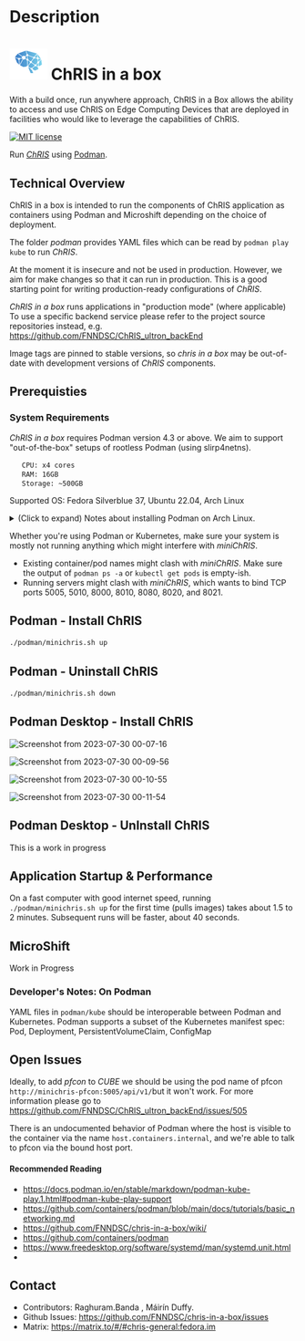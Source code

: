 # Description
# ![ChRIS logo](https://raw.githubusercontent.com/FNNDSC/ChRIS_ultron_backEnd/master/docs/assets/logo_chris.png) ChRIS in a box

With a build once, run anywhere approach, ChRIS in a Box allows the ability to access and use ChRIS on Edge Computing Devices that are deployed in facilities who would like to leverage the capabilities of ChRIS. 

[![MIT license](https://img.shields.io/github/license/FNNDSC/chris-in-a-box)](LICENSE)

Run [_ChRIS_](https://chrisproject.org/) using [Podman](https://podman.io).

## Technical Overview

ChRIS in a box is intended to run the components of ChRIS application as containers using Podman and Microshift depending on the choice of deployment. 

The folder _podman_ provides YAML files which can be read by `podman play kube` to run _ChRIS_.

At the moment it is insecure and not be used in production. However, we aim for make changes so that it can run in production. This is a good starting point for writing production-ready configurations of _ChRIS_.

_ChRIS in a box_ runs applications in "production mode" (where applicable)
To use a specific backend service please refer to the project source repositories instead, e.g. https://github.com/FNNDSC/ChRIS_ultron_backEnd

Image tags are pinned to stable versions, so _chris in a box_ may be out-of-date with development versions of _ChRIS_ components.




## Prerequisties

### System Requirements

_ChRIS in a box_ requires Podman version 4.3 or above.
We aim to support "out-of-the-box" setups of rootless Podman (using slirp4netns).

```
   CPU: x4 cores
   RAM: 16GB
   Storage: ~500GB
```

Supported OS: Fedora Silverblue 37, Ubuntu 22.04, Arch Linux

<details>
<summary>
(Click to expand) Notes about installing Podman on Arch Linux.
</summary>

On Arch Linux, please consult the wiki: https://wiki.archlinux.org/title/Podman

Here's what worked for me (possibly helpful, definitely outdated info)

```shell
sudo pacman -Syu podman
sudo usermod --add-subuids 100000-165535 --add-subgids 100000-165535 $USER
```

</details>

Whether you're using Podman or Kubernetes, make sure your system is mostly not
running anything which might interfere with _miniChRIS_.

- Existing container/pod names might clash with _miniChRIS_.
  Make sure the output of `podman ps -a` or `kubectl get pods` is empty-ish.
- Running servers might clash with _miniChRIS_, which wants to bind TCP ports
  5005, 5010, 8000, 8010, 8080, 8020, and 8021.

## Podman - Install ChRIS

```bash
./podman/minichris.sh up
```

## Podman - Uninstall ChRIS
```bash
./podman/minichris.sh down
```


## Podman Desktop - Install ChRIS

![Screenshot from 2023-07-30 00-07-16](https://github.com/FNNDSC/ChRIS-in-a-box/assets/93591339/b16e81eb-3bca-4528-a021-4dc749abfc50)

![Screenshot from 2023-07-30 00-09-56](https://github.com/FNNDSC/ChRIS-in-a-box/assets/93591339/13152eb7-e486-4c65-bb44-14568b79c5c8)

![Screenshot from 2023-07-30 00-10-55](https://github.com/FNNDSC/ChRIS-in-a-box/assets/93591339/612b4917-d20f-43a5-9558-22f4346ec79b)

![Screenshot from 2023-07-30 00-11-54](https://github.com/FNNDSC/ChRIS-in-a-box/assets/93591339/8585abd8-5a5a-4d51-ba0f-9862d629dd12)



## Podman Desktop - UnInstall ChRIS

This is a work in progress

## Application Startup & Performance

On a fast computer with good internet speed, running `./podman/minichris.sh up`
for the first time (pulls images) takes about 1.5 to 2 minutes.
Subsequent runs will be faster, about 40 seconds.

## MicroShift

Work in Progress

<!--
## ChRIS URLs

website        | URL
---------------|-----
ChRIS_ui       | http://localhost:8020/
ChRIS admin    | http://localhost:8000/chris-admin/
ChRIS_store_ui | http://localhost:8021/
Orthanc        | http://localhost:8042/
-->

<!--

## Note

For more information on how to run the user interface, please refer to https://github.com/FNNDSC/ChRIS_ui#readme

### Adding Plugins

[_chrisomatic_](https://github.com/FNNDSC/chrisomatic) is an easy way to
add plugins to _CUBE_. Currently, only adding plugins from https://chrisstore.co
is supported.

To add plugins, append the name of the plugin to `podman/chrisomatic.yml`
and then run

```shell
podman/minichris.sh chrisomatic
```

### Adding Plugins to CUBE

Plugins are added to _ChRIS_ via the Django admin dashboard.

https://github.com/FNNDSC/ChRIS_ultron_backEnd/wiki/%5BHOW-TO%5D-Register-a-plugin-via-Django-dashboard

Alternatively, plugins can be added declaratively.
A common use case would be to run locally built Python
[`chris_plugin`](https://github.com/FNNDSC/chris_plugin)-based
_ChRIS_ plugins. These can be added using `chrisomatic` by
listing their (docker) image tags. For example, if your local image
was built with the tag `localhost/myself/pl-workinprogress` by running

```shell
podman build -t localhost/myself/pl-workinprogress .
```

The bottom of your `podman/chrisomatic.yml` file should look like

```yaml
  plugins:
    - name: pl-dircopy
      version: 2.1.1
    - name: pl-tsdircopy
      version: 1.2.1
    - name: pl-topologicalcopy
      version: 0.2
    - name: pl-simpledsapp
      version: 2.1.0
    - localhost/myself/pl-workinprogress
```

After modifying `chrisomatic.yml`, apply the changes by running `./chrisomatic.sh`

For details, see https://github.com/FNNDSC/chrisomatic#plugins-and-pipelines
-->

### Developer's Notes: On Podman

YAML files in `podman/kube` should be interoperable between Podman and Kubernetes.
Podman supports a subset of the Kubernetes manifest spec:
Pod, Deployment, PersistentVolumeClaim, ConfigMap

## Open Issues
Ideally, to add _pfcon_ to _CUBE_ we should be using the pod name of pfcon `http://minichris-pfcon:5005/api/v1/`but it won't work.
For more information please go to https://github.com/FNNDSC/ChRIS_ultron_backEnd/issues/505

There is an undocumented behavior of Podman where the host is visible to the container
via the name `host.containers.internal`, and we're able to talk to pfcon via the bound
host port.

#### Recommended Reading

- https://docs.podman.io/en/stable/markdown/podman-kube-play.1.html#podman-kube-play-support
- https://github.com/containers/podman/blob/main/docs/tutorials/basic_networking.md
- https://github.com/FNNDSC/chris-in-a-box/wiki/
- https://github.com/containers/podman
- https://www.freedesktop.org/software/systemd/man/systemd.unit.html
- 

## Contact
- Contributors: Raghuram.Banda , Máirín Duffy.
- Github Issues: https://github.com/FNNDSC/chris-in-a-box/issues
- Matrix: https://matrix.to/#/#chris-general:fedora.im
